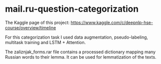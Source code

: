 # mail.ru-question-categorization

The Kaggle page of this project: https://www.kaggle.com/c/deepnlp-hse-course/overview/timeline

For this categorization task I used data augmentation, pseudo-labeling, multitask training and LSTM + Attention. 

The zaliznjak_forms.rar file contains a processed dictionary mapping many Russian words to their lemma. It can be used for lemmatization of the texts.
